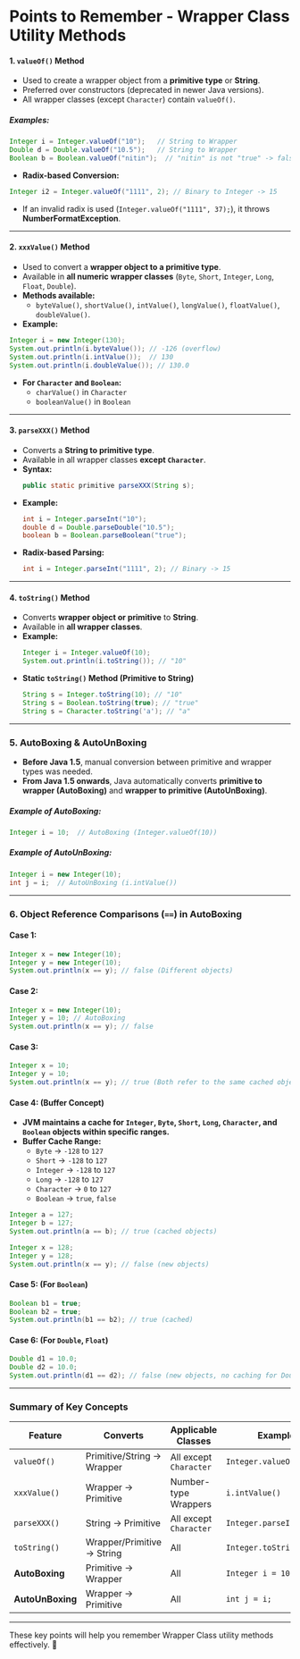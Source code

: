 # **Points to Remember - Wrapper Class Utility Methods**  

#### **1. `valueOf()` Method**  
- Used to create a wrapper object from a **primitive type** or **String**.  
- Preferred over constructors (deprecated in newer Java versions).  
- All wrapper classes (except `Character`) contain `valueOf()`.  

##### **Examples:**  
```java
Integer i = Integer.valueOf("10");   // String to Wrapper  
Double d = Double.valueOf("10.5");   // String to Wrapper  
Boolean b = Boolean.valueOf("nitin");  // "nitin" is not "true" -> false  
```

- **Radix-based Conversion:**  
```java
Integer i2 = Integer.valueOf("1111", 2); // Binary to Integer -> 15  
```
- If an invalid radix is used (`Integer.valueOf("1111", 37);`), it throws **NumberFormatException**.  

---

#### **2. `xxxValue()` Method**  
- Used to convert a **wrapper object to a primitive type**.  
- Available in **all numeric wrapper classes** (`Byte`, `Short`, `Integer`, `Long`, `Float`, `Double`).  
- **Methods available:**  
  - `byteValue()`, `shortValue()`, `intValue()`, `longValue()`, `floatValue()`, `doubleValue()`.  
- **Example:**  
```java
Integer i = new Integer(130);
System.out.println(i.byteValue()); // -126 (overflow)
System.out.println(i.intValue());  // 130  
System.out.println(i.doubleValue()); // 130.0  
```
- **For `Character` and `Boolean`:**  
  - `charValue()` in `Character`  
  - `booleanValue()` in `Boolean`  

---

#### **3. `parseXXX()` Method**  
- Converts a **String to primitive type**.  
- Available in all wrapper classes **except `Character`**.  
- **Syntax:**  
  ```java
  public static primitive parseXXX(String s);
  ```
- **Example:**  
  ```java
  int i = Integer.parseInt("10");  
  double d = Double.parseDouble("10.5");  
  boolean b = Boolean.parseBoolean("true");  
  ```
- **Radix-based Parsing:**  
  ```java
  int i = Integer.parseInt("1111", 2); // Binary -> 15  
  ```

---

#### **4. `toString()` Method**  
- Converts **wrapper object or primitive** to **String**.  
- Available in **all wrapper classes**.  
- **Example:**  
  ```java
  Integer i = Integer.valueOf(10);
  System.out.println(i.toString()); // "10"  
  ```
- **Static `toString()` Method (Primitive to String)**  
  ```java
  String s = Integer.toString(10); // "10"  
  String s = Boolean.toString(true); // "true"  
  String s = Character.toString('a'); // "a"  
  ```

---

### **5. AutoBoxing & AutoUnBoxing**  
- **Before Java 1.5**, manual conversion between primitive and wrapper types was needed.  
- **From Java 1.5 onwards**, Java automatically converts **primitive to wrapper (AutoBoxing)** and **wrapper to primitive (AutoUnBoxing)**.  

##### **Example of AutoBoxing:**  
```java
Integer i = 10;  // AutoBoxing (Integer.valueOf(10))
```
##### **Example of AutoUnBoxing:**  
```java
Integer i = new Integer(10);
int j = i;  // AutoUnBoxing (i.intValue())
```

---

### **6. Object Reference Comparisons (`==`) in AutoBoxing**
#### **Case 1:**  
```java
Integer x = new Integer(10);
Integer y = new Integer(10);
System.out.println(x == y); // false (Different objects)
```

#### **Case 2:**  
```java
Integer x = new Integer(10);
Integer y = 10; // AutoBoxing
System.out.println(x == y); // false
```

#### **Case 3:**  
```java
Integer x = 10;
Integer y = 10;
System.out.println(x == y); // true (Both refer to the same cached object)
```

#### **Case 4:** (Buffer Concept)  
- **JVM maintains a cache for `Integer`, `Byte`, `Short`, `Long`, `Character`, and `Boolean` objects within specific ranges.**  
- **Buffer Cache Range:**
  - `Byte` → `-128` to `127`
  - `Short` → `-128` to `127`
  - `Integer` → `-128` to `127`
  - `Long` → `-128` to `127`
  - `Character` → `0` to `127`
  - `Boolean` → `true`, `false`
  
```java
Integer a = 127;
Integer b = 127;
System.out.println(a == b); // true (cached objects)

Integer x = 128;
Integer y = 128;
System.out.println(x == y); // false (new objects)
```

#### **Case 5:** (For `Boolean`)  
```java
Boolean b1 = true;
Boolean b2 = true;
System.out.println(b1 == b2); // true (cached)
```

#### **Case 6:** (For `Double`, `Float`)  
```java
Double d1 = 10.0;
Double d2 = 10.0;
System.out.println(d1 == d2); // false (new objects, no caching for Double)
```

---

### **Summary of Key Concepts**  
| **Feature**       | **Converts**               | **Applicable Classes** | **Example** |
|------------------|-------------------------|--------------------|-----------|
| `valueOf()`       | Primitive/String → Wrapper | All except `Character` | `Integer.valueOf(10)` |
| `xxxValue()`      | Wrapper → Primitive       | Number-type Wrappers  | `i.intValue()` |
| `parseXXX()`      | String → Primitive        | All except `Character` | `Integer.parseInt("10")` |
| `toString()`      | Wrapper/Primitive → String | All                 | `Integer.toString(10)` |
| **AutoBoxing**    | Primitive → Wrapper       | All                 | `Integer i = 10;` |
| **AutoUnBoxing**  | Wrapper → Primitive       | All                 | `int j = i;` |

---

These key points will help you remember Wrapper Class utility methods effectively. 🚀